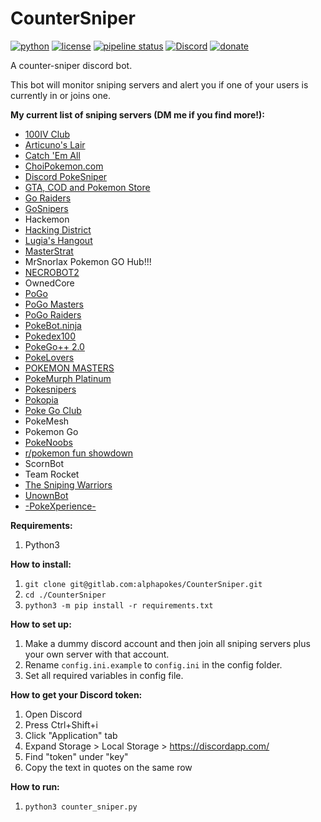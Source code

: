 # CounterSniper

[![python](https://img.shields.io/badge/Python-3.6-blue.svg)]() [![license](https://img.shields.io/github/license/mashape/apistatus.svg)](https://img.shields.io/gitlab/license/alphapokes/countersniper) [![pipeline status](https://gitlab.com/alphapokes/CounterSniper/badges/observe_and_report/pipeline.svg)](https://gitlab.com/alphapokes/observe_and_report/commits/master) [![Discord](https://img.shields.io/discord/314040044052545538.svg)](https://discordapp.com/channels/314040044052545538/314040595456983040) [![donate](https://img.shields.io/badge/Donate-PayPal-blue.svg)](https://paypal.me/dneal12)

A counter-sniper discord bot.

This bot will monitor sniping servers and alert you if one of your users is currently in or joins one.

**My current list of sniping servers (DM me if you find more!):**

* [100IV Club](https://discord.gg/100ivclub)
* [Articuno's Lair](http://discord.gg/KMqMN23)
* [Catch 'Em All](https://discord.gg/mAz9dQT)
* [ChoiPokemon.com](https://discord.gg/ZJvBm7p)
* [Discord PokeSniper](https://discord.gg/eZJZDE7)
* [GTA, COD and Pokemon Store](https://discord.gg/V56p2KP)
* [Go Raiders](https://discord.gg/DWcUUSw)
* [GoSnipers](https://discord.gg/8DyNkJU)
* Hackemon
* [Hacking District](https://discord.gg/HSj2Nay)
* [Lugia's Hangout](https://discord.gg/zwCDETd)
* [MasterStrat](https://discord.gg/SXzpbf6)
* MrSnorlax Pokemon GO Hub!!!
* [NECROBOT2](https://discord.gg/7FWyWVp)
* OwnedCore
* [PoGo](https://discord.gg/HhY8FG2)
* [PoGo Masters](https://discord.gg/MuVvM3w)
* [PoGo Raiders](https://discord.gg/REzpZkY)
* [PokeBot.ninja](https://discord.gg/xy9sVtu)
* [Pokedex100](https://discord.gg/wqdccyS)
* [PokeGo++ 2.0](http://discord.gg/u7RBPbC)
* [PokeLovers](https://discord.gg/x3HNmv8)
* [POKEMON MASTERS](https://discord.gg/NXjMeZu)
* [PokeMurph Platinum](https://discord.gg/Qxz7fhx)
* [Pokesnipers](http://discord.gg/pokesnipers)
* [Pokopia](https://discord.gg/rk24t3f)
* [Poke Go Club](https://discord.gg/va5NXwn)
* PokeMesh
* Pokemon Go
* [PokeNoobs](https://discord.gg/HeqAtNy)
* [r/pokemon fun showdown](https://discord.gg/NwZwxtf)
* ScornBot
* Team Rocket
* [The Sniping Warriors](http://discord.gg/wTapaS9)
* [UnownBot](https://discord.gg/unown)
* [-PokeXperience-](https://discord.gg/d68KhPK)

**Requirements:**

1. Python3

**How to install:**

1. `git clone git@gitlab.com:alphapokes/CounterSniper.git`
2. `cd ./CounterSniper`
3. `python3 -m pip install -r requirements.txt`

**How to set up:**

1. Make a dummy discord account and then join all sniping servers plus your own server with that account.
2. Rename `config.ini.example` to `config.ini` in the config folder.
3. Set all required variables in config file.

**How to get your Discord token:**

1. Open Discord
2. Press Ctrl+Shift+i
3. Click "Application" tab
4. Expand Storage > Local Storage > https://discordapp.com/
5. Find "token" under "key"
6. Copy the text in quotes on the same row

**How to run:**

1. `python3 counter_sniper.py`
